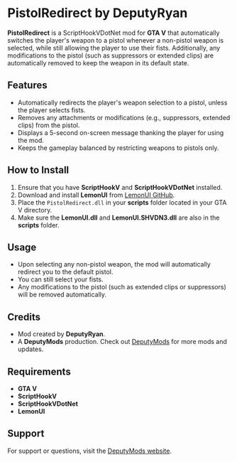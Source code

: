 # PistolRedirect by DeputyRyan

**PistolRedirect** is a ScriptHookVDotNet mod for **GTA V** that automatically switches the player's weapon to a pistol whenever a non-pistol weapon is selected, while still allowing the player to use their fists. Additionally, any modifications to the pistol (such as suppressors or extended clips) are automatically removed to keep the weapon in its default state.

## Features
- Automatically redirects the player's weapon selection to a pistol, unless the player selects fists.
- Removes any attachments or modifications (e.g., suppressors, extended clips) from the pistol.
- Displays a 5-second on-screen message thanking the player for using the mod.
- Keeps the gameplay balanced by restricting weapons to pistols only.

## How to Install
1. Ensure that you have **ScriptHookV** and **ScriptHookVDotNet** installed.
2. Download and install **LemonUI** from [LemonUI GitHub](https://github.com/justalemon/LemonUI/releases).
3. Place the `PistolRedirect.dll` in your **scripts** folder located in your GTA V directory.
4. Make sure the **LemonUI.dll** and **LemonUI.SHVDN3.dll** are also in the **scripts** folder.

## Usage
- Upon selecting any non-pistol weapon, the mod will automatically redirect you to the default pistol.
- You can still select your fists.
- Any modifications to the pistol (such as extended clips or suppressors) will be removed automatically.

## Credits
- Mod created by **DeputyRyan**.
- A **DeputyMods** production. Check out [DeputyMods](https://www.deputymods.com) for more mods and updates.

## Requirements
- **GTA V**
- **ScriptHookV**
- **ScriptHookVDotNet**
- **LemonUI**

## Support
For support or questions, visit the [DeputyMods website](https://www.deputymods.com).
